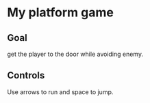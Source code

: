 # My platform game
## Goal
get the player to the door while avoiding enemy.
## Controls
Use arrows to run and space to jump.
